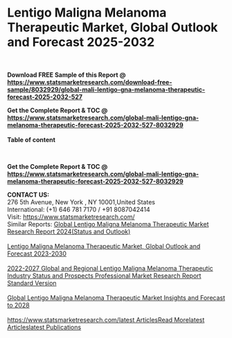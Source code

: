 <h1>Lentigo Maligna Melanoma Therapeutic Market, Global Outlook and Forecast 2025-2032</h1><br/><p><strong>Download FREE Sample of this Report @ <a href="https://www.statsmarketresearch.com/download-free-sample/8032929/global-mali-lentigo-gna-melanoma-therapeutic-forecast-2025-2032-527">https://www.statsmarketresearch.com/download-free-sample/8032929/global-mali-lentigo-gna-melanoma-therapeutic-forecast-2025-2032-527</a></strong></p><div><b>Get the Complete Report & TOC @ <a href="https://www.statsmarketresearch.com/global-mali-lentigo-gna-melanoma-therapeutic-forecast-2025-2032-527-8032929">https://www.statsmarketresearch.com/global-mali-lentigo-gna-melanoma-therapeutic-forecast-2025-2032-527-8032929</a></b></div><br><b>Table of content</b><p><br><div><b>Get the Complete Report & TOC @ <a href="https://www.statsmarketresearch.com/global-mali-lentigo-gna-melanoma-therapeutic-forecast-2025-2032-527-8032929">https://www.statsmarketresearch.com/global-mali-lentigo-gna-melanoma-therapeutic-forecast-2025-2032-527-8032929</a></b></div></p> <b>CONTACT US:</b><br>276 5th Avenue, New York , NY 10001,United States<br>International: (+1) 646 781 7170 / +91 8087042414<br>Visit: <a href="https://www.statsmarketresearch.com/">https://www.statsmarketresearch.com/</a><br>Similar Reports: <a href="https://www.statsmarketresearch.com/global-mali-lentigo-gna-melanoma-therapeutic-forecast-2025-2032-527-8032929">Global Lentigo Maligna Melanoma Therapeutic Market Research Report 2024(Status and Outlook)</a><br/><br/><a href="https://www.statsmarketresearch.com/global-mali-lentigo-gna-melanoma-therapeutic-forecast-2025-2032-527-8032929">Lentigo Maligna Melanoma Therapeutic Market, Global Outlook and Forecast 2023-2030</a><br/><br/><a href="https://www.statsmarketresearch.com/global-mali-lentigo-gna-melanoma-therapeutic-forecast-2025-2032-527-8032929">2022-2027 Global and Regional Lentigo Maligna Melanoma Therapeutic Industry Status and Prospects Professional Market Research Report Standard Version</a><br/><br/><a href="https://www.statsmarketresearch.com/global-mali-lentigo-gna-melanoma-therapeutic-forecast-2025-2032-527-8032929">Global Lentigo Maligna Melanoma Therapeutic Market Insights and Forecast to 2028</a><br/><br/><a href="https://gyeongbokgung.com">https://www.statsmarketresearch.com/</a><a href="https://hallyeomaritime.com">latest Articles</a><a href="https://jingwansa.com">Read More</a><a href=https://nguoiviet.jp/">latest Articles</a><a href="https://www.intelmarketresearch.com/">latest Publications</a>
